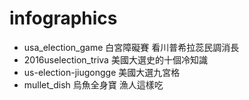 # infographics

- usa_election_game 白宮障礙賽 看川普希拉蕊民調消長
- 2016uselection_triva 美國大選史的十個冷知識
- us-election-jiugongge 美國大選九宮格
- mullet_dish 烏魚全身寶 漁人這樣吃
